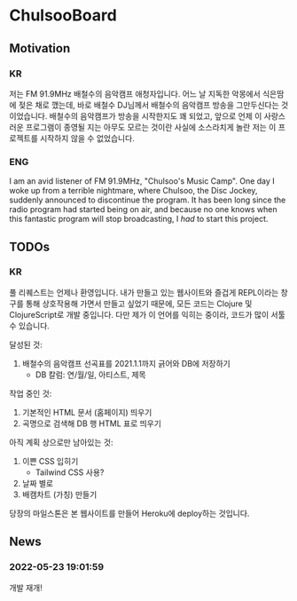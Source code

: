 # ChulsooBoard

## Motivation

### KR

저는 FM 91.9MHz 배철수의 음악캠프 애청자입니다. 어느 날 지독한 악몽에서 식은땀에 젖은 채로 깼는데, 바로 배철수 DJ님께서 배철수의 음악캠프 방송을 그만두신다는 것이었습니다. 배철수의 음악캠프가 방송을 시작한지도 꽤 되었고, 앞으로 언제 이 사랑스러운 프로그램이 종영될 지는 아무도 모르는 것이란 사실에 소스라치게 놀란 저는 이 프로젝트를 시작하지 않을 수 없었습니다.


### ENG

I am an avid listener of FM 91.9MHz, "Chulsoo's Music Camp". One day I woke up from a terrible nightmare, where Chulsoo, the Disc Jockey, suddenly announced to discontinue the program. It has been long since the radio program had started being on air, and because no one knows when this fantastic program will stop broadcasting, I *had* to start this project.


## TODOs

### KR

풀 리퀘스트는 언제나 환영입니다. 내가 만들고 있는 웹사이트와 즐겁게 REPL이라는 창구를 통해 상호작용해 가면서 만들고 싶었기 때문에, 모든 코드는 Clojure 및 ClojureScript로 개발 중입니다. 다만 제가 이 언어를 익히는 중이라, 코드가 많이 서툴 수 있습니다.

달성된 것:

1. 배철수의 음악캠프 선곡표를 2021.1.1까지 긁어와 DB에 저장하기
   - DB 칼럼: 연/월/일, 아티스트, 제목

작업 중인 것:

1. 기본적인 HTML 문서 (홈페이지) 띄우기
2. 곡명으로 검색해 DB 행 HTML 표로 띄우기

아직 계획 상으로만 남아있는 것:

1. 이쁜 CSS 입히기
   - Tailwind CSS 사용?
2. 날짜 별로
3. 배캠차트 (가칭) 만들기

당장의 마일스톤은 본 웹사이트를 만들어 Heroku에 deploy하는 것입니다.

## News

### 2022-05-23 19:01:59

개발 재개!
